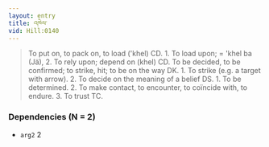 ```yaml
---
layout: entry
title: འཁེལ་
vid: Hill:0140
---
```

> To put on, to pack on, to load ('khel) CD\. 1\. To load upon; = 'khel ba (Jä), 2\. To rely upon; depend on (khel) CD\. To be decided, to be confirmed; to strike, hit; to be on the way DK\. 1\. To strike (e\.g\. a target with arrow)\. 2\. To decide on the meaning of a belief DS\. 1\. To be determined\. 2\. To make contact, to encounter, to coïncide with, to endure\. 3\. To trust TC\.


### Dependencies (N = 2)
* `arg2` 2
